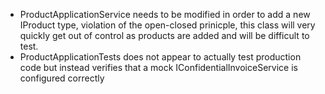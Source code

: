 * ProductApplicationService needs to be modified in order to add a new IProduct type, violation of the open-closed prinicple, this class will very quickly get out of control as products are added and will be difficult to test.
* ProductApplicationTests does not appear to actually test production code but instead verifies that a mock IConfidentialInvoiceService is configured correctly